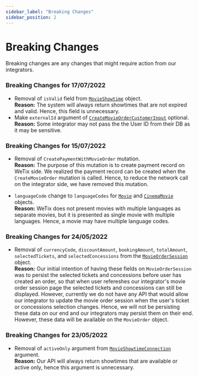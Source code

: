 ```yaml
---
sidebar_label: "Breaking Changes"
sidebar_position: 2
---
```


# Breaking Changes

Breaking changes are any changes that might require action from our integrators.

### Breaking Changes for 17/07/2022
- Removal of `isValid` field from [`MovieShowtime`](/docs/graphql/objects#movieshowtime) object.  
  **Reason:** The system will always return showtimes that are not expired and valid. Hence, this field is unnecessary.
- Make `externalId` argument of [`CreateMovieOrderCustomerInput`](/docs/graphql/input_objects#createmovieordercustomerinput) optional.  
  **Reason:** Some integrator may not pass the the User ID from their DB as it may be sensitive. 
### Breaking Changes for 15/07/2022
- Removal of `CreatePaymentWithMovieOrder` mutation.   
  **Reason:** The purpose of this mutation is to create payment record on WeTix side. We realized the payment record can be created when the `CreateMovieOrder` mutation is called. Hence, to reduce the network call on the integrator side, we have removed this mutation.

- `languageCode` change to `languageCodes` for [`Movie`](/docs/graphql/objects#movie) and [`CinemaMovie`](/docs/graphql/objects#cinemamovie) objects.  
  **Reason:** WeTix does not present movies with multiple languages as separate movies, but it is presented as single movie with multiple languages. Hence, a movie may have multiple language codes.

### Breaking Changes for 24/05/2022
- Removal of `currencyCode`, `discountAmount`, `bookingAmount`, `totalAmount`, `selectedTickets`, and `selectedConcessions` from the [`MovieOrderSession`](/docs/graphql/objects#movieordersession) object.  
  **Reason:** Our initial intention of having these fields on `MovieOrderSession` was to persist the selected tickets and concessions before user has created an order, so that when user refereshes our integrator's movie order session page the selected tickets and concessions can still be displayed. However, currently we do not have any API that would allow our integrator to update the movie order session when the user's ticket or concessions selection changes. Hence, we will not be persisting these data on our end and our integrators may persist them on their end. However, these data will be available on the `MovieOrder` object.

### Breaking Changes for 23/05/2022
- Removal of `activeOnly` argument from [`MovieShowtimeConnection`](/docs/graphql/objects#movieshowtimeconnection) argument.  
  **Reason:** Our API will always return showtimes that are available or active only, hence this argument is unnecessary.


